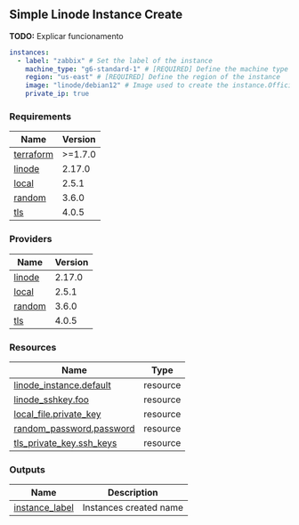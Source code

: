<!-- BEGIN_TF_DOCS -->
## Simple Linode Instance Create

**TODO:** Explicar funcionamento

```yml
instances:
  - label: "zabbix" # Set the label of the instance
    machine_type: "g6-standard-1" # [REQUIRED] Define the machine type
    region: "us-east" # [REQUIRED] Define the region of the instance
    image: "linode/debian12" # Image used to create the instance.Official Linode Images start with linode/, while your Images start with private/.
    private_ip: true
```

### Requirements

| Name | Version |
|------|---------|
| <a name="requirement_terraform"></a> [terraform](#requirement\_terraform) | >=1.7.0 |
| <a name="requirement_linode"></a> [linode](#requirement\_linode) | 2.17.0 |
| <a name="requirement_local"></a> [local](#requirement\_local) | 2.5.1 |
| <a name="requirement_random"></a> [random](#requirement\_random) | 3.6.0 |
| <a name="requirement_tls"></a> [tls](#requirement\_tls) | 4.0.5 |

### Providers

| Name | Version |
|------|---------|
| <a name="provider_linode"></a> [linode](#provider\_linode) | 2.17.0 |
| <a name="provider_local"></a> [local](#provider\_local) | 2.5.1 |
| <a name="provider_random"></a> [random](#provider\_random) | 3.6.0 |
| <a name="provider_tls"></a> [tls](#provider\_tls) | 4.0.5 |

### Resources

| Name | Type |
|------|------|
| [linode_instance.default](https://registry.terraform.io/providers/linode/linode/2.17.0/docs/resources/instance) | resource |
| [linode_sshkey.foo](https://registry.terraform.io/providers/linode/linode/2.17.0/docs/resources/sshkey) | resource |
| [local_file.private_key](https://registry.terraform.io/providers/hashicorp/local/2.5.1/docs/resources/file) | resource |
| [random_password.password](https://registry.terraform.io/providers/hashicorp/random/3.6.0/docs/resources/password) | resource |
| [tls_private_key.ssh_keys](https://registry.terraform.io/providers/hashicorp/tls/4.0.5/docs/resources/private_key) | resource |

### Outputs

| Name | Description |
|------|-------------|
| <a name="output_instance_label"></a> [instance\_label](#output\_instance\_label) | Instances created name |
<!-- END_TF_DOCS -->